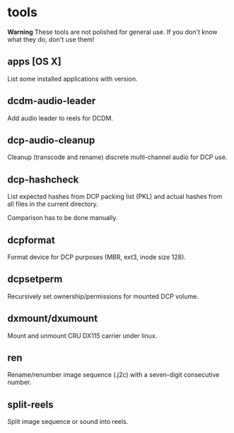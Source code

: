 # tools

**Warning** These tools are not polished for general use. If you don't know what they do, don't use them!

## apps [OS X]
List some installed applications with version.

## dcdm-audio-leader
Add audio leader to reels for DCDM.

## dcp-audio-cleanup
Cleanup (transcode and rename) discrete multi-channel audio for DCP use.

## dcp-hashcheck
List expected hashes from DCP packing list (PKL) and actual hashes from all files in the current directory.

Comparison has to be done manually.

## dcpformat
Format device for DCP purposes (MBR, ext3, inode size 128).

## dcpsetperm
Recursively set ownership/permissions for mounted DCP volume.

## dxmount/dxumount
Mount and unmount CRU DX115 carrier under linux.

## ren
Rename/renumber image sequence (.j2c) with a seven-digit consecutive number.

## split-reels
Split image sequence or sound into reels.
